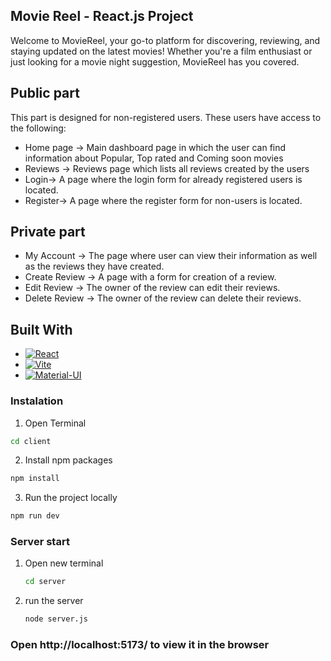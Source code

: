 


<!-- ABOUT THE PROJECT -->
## Movie Reel - React.js Project

Welcome to MovieReel, your go-to platform for discovering, reviewing, and staying updated on the latest movies! Whether you're a film enthusiast or just looking for a movie night suggestion, MovieReel has you covered.

## Public part

This part is designed for non-registered users. These users have access to the following:

* Home page -> 
Main dashboard page in which the user can find information about Popular, Top rated and Coming soon movies
* Reviews -> 
Reviews page which lists all reviews created by the users
* Login-> 
A page where the login form for already registered users is located.
* Register-> 
A page where the register form for non-users is located.

## Private part

* My Account -> 
The page where user can view their information as well as the reviews they have created.
* Create Review ->
A page with a form for creation of a review.
* Edit Review -> 
The owner of the review can edit their reviews.
* Delete Review -> 
The owner of the review can delete their reviews.

## Built With


* [![React][React.js]][React-url]
* [![Vite](https://img.shields.io/badge/Vite-005571?logo=vite&logoColor=white)](https://vitejs.dev/)
* [![Material-UI](https://img.shields.io/badge/MaterialUI-0081CB?logo=material-ui&logoColor=white)](https://mui.com/)



### Instalation

 1. Open Terminal
  ```sh
  cd client
  ```
 2. Install npm packages
  ```sh
  npm install
  ```
 3. Run the project locally
  ```sh
  npm run dev
  ```

### Server start

1. Open new terminal
   ```sh
   cd server
   ```
2. run the server
   ```sh
   node server.js
   ```

### Open http://localhost:5173/ to view it in the browser


[React.js]: https://img.shields.io/badge/React-20232A?style=for-the-badge&logo=react&logoColor=61DAFB
[React-url]: https://reactjs.org/
[Material-UI]: https://img.shields.io/badge/Material--UI-0081CB?logo=material-ui&logoColor=white
[Material-UI]: https://mui.com/
